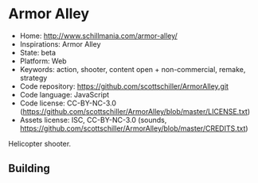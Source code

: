 # Armor Alley

- Home: http://www.schillmania.com/armor-alley/
- Inspirations: Armor Alley
- State: beta
- Platform: Web
- Keywords: action, shooter, content open + non-commercial, remake, strategy
- Code repository: https://github.com/scottschiller/ArmorAlley.git
- Code language: JavaScript
- Code license: CC-BY-NC-3.0 (https://github.com/scottschiller/ArmorAlley/blob/master/LICENSE.txt)
- Assets license: ISC, CC-BY-NC-3.0 (sounds, https://github.com/scottschiller/ArmorAlley/blob/master/CREDITS.txt)

Helicopter shooter.

## Building
